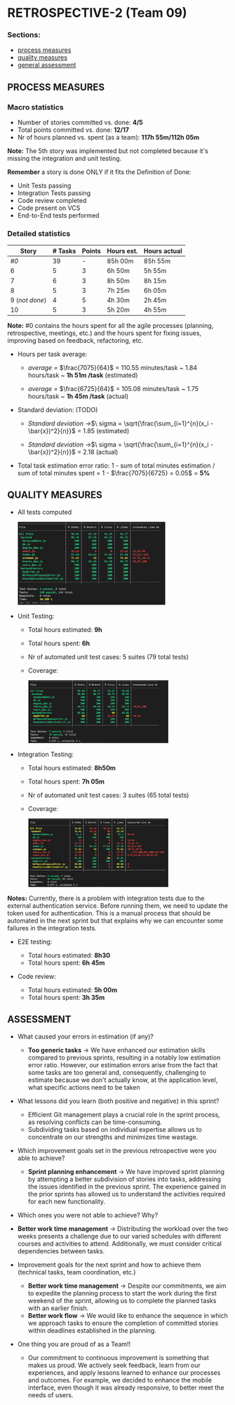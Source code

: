 RETROSPECTIVE-2 (Team 09)
=====================================

### Sections:

- [process measures](#process-measures)
- [quality measures](#quality-measures)
- [general assessment](#assessment)

## PROCESS MEASURES 

### Macro statistics

- Number of stories committed vs. done: **4/5**
- Total points committed vs. done: **12/17**
- Nr of hours planned vs. spent (as a team): **117h 55m/112h 05m**

**Note:** The 5th story was implemented but not completed because it's missing the integration and unit testing.


**Remember** a story is done ONLY if it fits the Definition of Done:
 
- Unit Tests passing
- Integration Tests passing
- Code review completed
- Code present on VCS
- End-to-End tests performed

### Detailed statistics

| Story          | # Tasks | Points | Hours est. | Hours actual |
|----------------|---------|--------|------------|--------------|
| _#0_           | 39      | -      | 85h 00m    | 85h 55m      |
| 6              | 5       | 3      | 6h 50m     | 5h 55m       |
| 7              | 6       | 3      | 8h 50m     | 8h 15m       |
| 8              | 5       | 3      | 7h 25m     | 6h 05m       |
| 9 (_not done_) | 4       | 5      | 4h 30m     | 2h 45m       |
| 10             | 5       | 3      | 5h 20m     | 4h 55m       |

**Note:** #0 contains the hours spent for all the agile processes (planning, retrospective, meetings, etc.) and the
hours spent for fixing issues, improving based on feedback, refactoring, etc.

- Hours per task average:

  - *average =* $\frac{7075}{64}$ = 110.55 minutes/task ~ 1.84 hours/task ~ **1h 51m /task**  (estimated)

  - *average =* $\frac{6725}{64}$ = 105.08 minutes/task ~ 1.75 hours/task ~ **1h 45m /task**  (actual)

- Standard deviation: (TODO)

  - *Standard deviation →*$\ sigma = \sqrt{\frac{\sum_{i=1}^{n}(x_i - \bar{x})^2}{n}}$ = 1.85 (estimated)

  - *Standard deviation →*$\ sigma = \sqrt{\frac{\sum_{i=1}^{n}(x_i - \bar{x})^2}{n}}$ = 2.18 (actual)

- Total task estimation error ratio: 1 - sum of total minutes estimation / sum of total minutes spent = 1 - $\frac{7075}{6725} = 0.05$ = **5%**

  
## QUALITY MEASURES 

- All tests computed

  <img src="./Retrospective-2-all.jpg" alt="Unit tests coverage" width="70%" height="70%">

- Unit Testing:
  - Total hours estimated: **9h**
  - Total hours spent: **6h**
  - Nr of automated unit test cases: 5 suites (79 total tests)
  - Coverage:

    <img src="./Retrospective-2-unit.png" alt="Unit tests coverage" width="70%" height="70%">

- Integration Testing:
  - Total hours estimated: **8h50m**
  - Total hours spent: **7h 05m**
  - Nr of automated unit test cases: 3 suites (65 total tests)
  - Coverage:

    <img src="./Retrospective-2-integration.jpg" alt="Unit tests coverage" width="70%" height="70%">
**Notes:** Currently, there is a problem with integration tests due to the external authentication service. Before
running them, we need to update the token used for authentication. This is a manual process that should be automated in
the next sprint but that explains why we can encounter some failures in the integration tests.
  
- E2E testing:
  - Total hours estimated: **8h30**
  - Total hours spent: **6h 45m**

- Code review: 
  - Total hours estimated: **5h 00m**
  - Total hours spent: **3h 35m**

## ASSESSMENT

- What caused your errors in estimation (if any)?
  - **Too generic tasks** → We have enhanced our estimation skills compared to previous sprints, resulting in a notably low estimation error ratio. However, our estimation errors arise from the fact that some tasks are too general and, consequently, challenging to estimate because we don't actually know, at the application level, what specific actions need to be taken

- What lessons did you learn (both positive and negative) in this sprint?
  - Efficient Git management plays a crucial role in the sprint process, as resolving conflicts can be time-consuming.
  - Subdividing tasks based on individual expertise allows us to concentrate on our strengths and minimizes time wastage.

- Which improvement goals set in the previous retrospective were you able to achieve?
  - **Sprint planning enhancement** → We have improved sprint planning by attempting a better subdivision of stories into tasks, addressing the issues identified in the previous sprint. The experience gained in the prior sprints has allowed us to understand the activities required for each new functionality.

- Which ones you were not able to achieve? Why?
-  **Better work time management** → Distributing the workload over the two weeks presents a challenge due to our varied schedules with different courses and activities to attend. Additionally, we must consider critical dependencies between tasks.

- Improvement goals for the next sprint and how to achieve them (technical tasks, team coordination, etc.)
  - **Better work time management** → Despite our commitments, we aim to expedite the planning process to start the work during the first weekend of the sprint, allowing us to complete the planned tasks with an earlier finish.
  - **Better work flow** → We would like to enhance the sequence in which we approach tasks to ensure the completion of committed stories within deadlines established in the planning.

- One thing you are proud of as a Team!!
  - Our commitment to continuous improvement is something that makes us proud. We actively seek feedback, learn from our experiences, and apply lessons learned to enhance our processes and outcomes. For example, we decided to enhance the mobile interface, even though it was already responsive, to better meet the needs of users.
